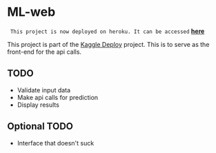 # ML-web

``` This project is now deployed on heroku. It can be accessed``` **[here](https://kaggle-ml-web.herokuapp.com/)**

This project is part of the [Kaggle Deploy](https://github.com/Annmayn/kaggle-deploy) project. This is to serve as the front-end for the api calls.

## TODO
* Validate input data
* Make api calls for prediction
* Display results

## Optional TODO
* Interface that doesn't suck

